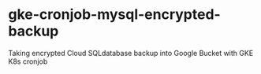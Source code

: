 # gke-cronjob-mysql-encrypted-backup
Taking encrypted Cloud SQLdatabase backup into Google Bucket with GKE K8s cronjob
